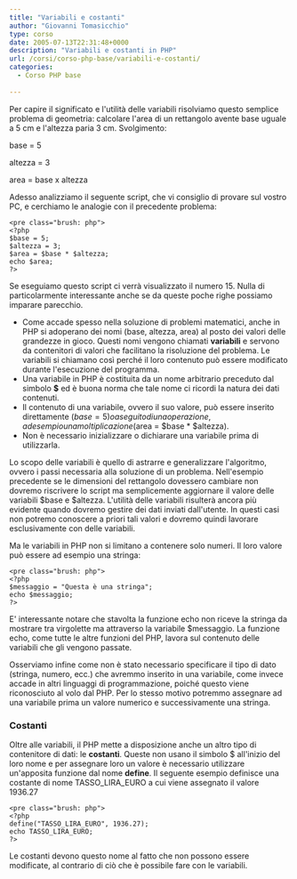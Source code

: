 ```yaml
---
title: "Variabili e costanti"
author: "Giovanni Tomasicchio"
type: corso
date: 2005-07-13T22:31:48+0000
description: "Variabili e costanti in PHP"
url: /corsi/corso-php-base/variabili-e-costanti/
categories:
  - Corso PHP base
  
---
```

 Per capire il significato e l'utilità delle variabili risolviamo questo semplice problema di geometria: calcolare l'area di un rettangolo avente base uguale a 5 cm e l'altezza paria 3 cm. Svolgimento:

 base = 5

 altezza = 3

 area = base x altezza

 Adesso analizziamo il seguente script, che vi consiglio di provare sul vostro PC, e cerchiamo le analogie con il precedente problema:

 ```
<pre class="brush: php">
<?php
$base = 5;
$altezza = 3;
$area = $base * $altezza;
echo $area;
?>
```

 Se eseguiamo questo script ci verrà visualizzato il numero 15. Nulla di particolarmente interessante anche se da queste poche righe possiamo imparare parecchio.

- Come accade spesso nella soluzione di problemi matematici, anche in PHP si adoperano dei nomi (base, altezza, area) al posto dei valori delle grandezze in gioco. Questi nomi vengono chiamati **variabili** e servono da contenitori di valori che facilitano la risoluzione del problema. Le variabili si chiamano così perché il loro contenuto può essere modificato durante l'esecuzione del programma.
- Una variabile in PHP è costituita da un nome arbitrario preceduto dal simbolo **$** ed è buona norma che tale nome ci ricordi la natura dei dati contenuti.
- Il contenuto di una variabile, ovvero il suo valore, può essere inserito direttamente ($base = 5) o a seguito di una operazione, ad esempio una moltiplicazione ($area = $base \* $altezza).
- Non è necessario inizializzare o dichiarare una variabile prima di utilizzarla.
 
 Lo scopo delle variabili è quello di astrarre e generalizzare l'algoritmo, ovvero i passi necessaria alla soluzione di un problema. Nell'esempio precedente se le dimensioni del rettangolo dovessero cambiare non dovremo riscrivere lo script ma semplicemente aggiornare il valore delle variabili $base e $altezza. L'utilità delle variabili risulterà ancora più evidente quando dovremo gestire dei dati inviati dall'utente. In questi casi non potremo conoscere a priori tali valori e dovremo quindi lavorare esclusivamente con delle variabili.

 Ma le variabili in PHP non si limitano a contenere solo numeri. Il loro valore può essere ad esempio una stringa:

 ```
<pre class="brush: php">
<?php
$messaggio = "Questa è una stringa";
echo $messaggio;
?>
```

 E' interessante notare che stavolta la funzione echo non riceve la stringa da mostrare tra virgolette ma attraverso la variabile $messaggio. La funzione echo, come tutte le altre funzioni del PHP, lavora sul contenuto delle variabili che gli vengono passate.

 Osserviamo infine come non è stato necessario specificare il tipo di dato (stringa, numero, ecc.) che avremmo inserito in una variabile, come invece accade in altri linguaggi di programmazione, poiché questo viene riconosciuto al volo dal PHP. Per lo stesso motivo potremmo assegnare ad una variabile prima un valore numerico e successivamente una stringa.

###  Costanti

 Oltre alle variabili, il PHP mette a disposizione anche un altro tipo di contenitore di dati: le **costanti**. Queste non usano il simbolo $ all'inizio del loro nome e per assegnare loro un valore è necessario utilizzare un'apposita funzione dal nome **define**. Il seguente esempio definisce una costante di nome TASSO\_LIRA\_EURO a cui viene assegnato il valore 1936.27

 ```
<pre class="brush: php">
<?php
define("TASSO_LIRA_EURO", 1936.27);
echo TASSO_LIRA_EURO;
?>
```

 Le costanti devono questo nome al fatto che non possono essere modificate, al contrario di ciò che è possibile fare con le variabili.
